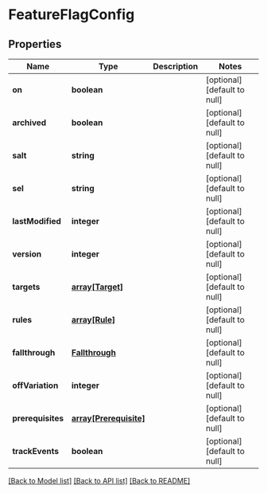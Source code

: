 # FeatureFlagConfig

## Properties
Name | Type | Description | Notes
------------ | ------------- | ------------- | -------------
**on** | **boolean** |  | [optional] [default to null]
**archived** | **boolean** |  | [optional] [default to null]
**salt** | **string** |  | [optional] [default to null]
**sel** | **string** |  | [optional] [default to null]
**lastModified** | **integer** |  | [optional] [default to null]
**version** | **integer** |  | [optional] [default to null]
**targets** | [**array[Target]**](Target.md) |  | [optional] [default to null]
**rules** | [**array[Rule]**](Rule.md) |  | [optional] [default to null]
**fallthrough** | [**Fallthrough**](Fallthrough.md) |  | [optional] [default to null]
**offVariation** | **integer** |  | [optional] [default to null]
**prerequisites** | [**array[Prerequisite]**](Prerequisite.md) |  | [optional] [default to null]
**trackEvents** | **boolean** |  | [optional] [default to null]

[[Back to Model list]](../README.md#documentation-for-models) [[Back to API list]](../README.md#documentation-for-api-endpoints) [[Back to README]](../README.md)


